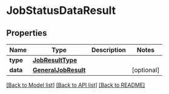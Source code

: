 # JobStatusDataResult

## Properties
Name | Type | Description | Notes
------------ | ------------- | ------------- | -------------
**type** | [**JobResultType**](JobResultType.md) |  | 
**data** | [**GeneralJobResult**](GeneralJobResult.md) |  | [optional] 

[[Back to Model list]](../README.md#documentation-for-models) [[Back to API list]](../README.md#documentation-for-api-endpoints) [[Back to README]](../README.md)

